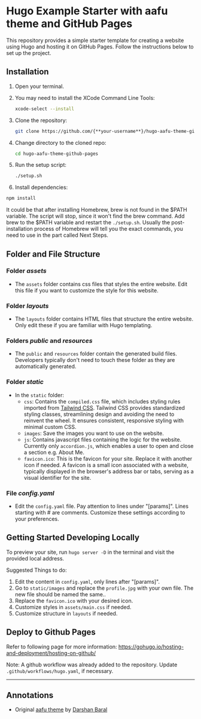 # Hugo Example Starter with aafu theme and GitHub Pages

This repository provides a simple starter template for creating a website using Hugo and hosting it on GitHub Pages. Follow the instructions below to set up the project.

## Installation

1. Open your terminal.
2. You may need to install the XCode Command Line Tools:

   ```bash
   xcode-select --install
   ```

3. Clone the repository:

   ```bash
   git clone https://github.com/{**your-username**}/hugo-aafu-theme-github-pages.git
   ```

4. Change directory to the cloned repo:

   ```bash
   cd hugo-aafu-theme-github-pages
   ```

5. Run the setup script:

   ```bash
   ./setup.sh
   ```

6. Install dependencies:

  ```bash
  npm install
  ```

It could be that after installing Homebrew, brew is not found in the $PATH variable. The script will stop, since it won't find the brew command. Add brew to the $PATH variable and restart the `./setup.sh`. Usually the post-installation process of Homebrew will tell you the exact commands, you need to use in the part called Next Steps.

## Folder and File Structure

### Folder *assets*

- The `assets` folder contains css files that styles the entire website. Edit this file if you want to customize the style for this website.

### Folder *layouts*

- The `layouts` folder contains HTML files that structure the entire website. Only edit these if you are familiar with Hugo templating.

### Folders *public* and *resources*

- The `public` and `resources` folder contain the generated build files. Developers typically don't need to touch these folder as they are automatically generated.

### Folder *static*

- In the `static` folder:
  - `css`: Contains the `compiled.css` file, which includes styling rules imported from [Tailwind CSS](https://tailwindcss.com/). Tailwind CSS provides standardized styling classes, streamlining design and avoiding the need to reinvent the wheel. It ensures consistent, responsive styling with minimal custom CSS.
  - `images`: Save the images you want to use on the website.
  - `js`: Contains javascript files containing the logic for the website. Currently only `accordion.js`, which enables a user to open and close a section e.g. About Me.
  - `favicon.ico`: This is the favicon for your site. Replace it with another icon if needed. A favicon is a small icon associated with a website, typically displayed in the browser's address bar or tabs, serving as a visual identifier for the site.

### File *config.yaml*

- Edit the `config.yaml` file. Pay attention to lines under "[params]". Lines starting with # are comments. Customize these settings according to your preferences.

## Getting Started Developing Locally

To preview your site, run `hugo server -D` in the terminal and visit the provided local address.

Suggested Things to do:

1. Edit the content in `config.yaml`, only lines after "[params]".
2. Go to `static/images` and replace the `profile.jpg` with your own file. The new file should be named the same..
3. Replace the `favicon.ico` with your desired icon.
4. Customize styles in `assets/main.css` if needed.
5. Customize structure in `layouts` if needed.

## Deploy to Github Pages

Refer to following page for more information: https://gohugo.io/hosting-and-deployment/hosting-on-github/

Note: A github workflow was already added to the repository. Update `.github/workflows/hugo.yaml`, if necessary.

----------------------------------------------------------------------------

## Annotations

- Original [aafu theme](https://themes.gohugo.io/themes/aafu/) by [Darshan Baral](https://darshanbaral.com/)
